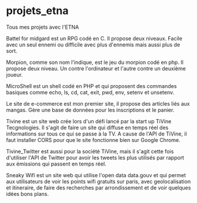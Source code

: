 # projets_etna
Tous mes projets avec l'ETNA

Battel for midgard est un RPG codé en C. Il propose deux niveaux. Facile avec un seul ennemi ou difficile avec plus d'ennemis mais aussi plus de sort.

Morpion, comme son nom l'indique, est le jeu du morpion codé en php. Il propose deux niveau. Un contre l'ordinateur et l'autre contre un deuxième joueur.

MicroShell est un shell codé en PHP et qui proposent des commandes basiques comme echo, ls, cd, cat, exit, pwd, env, setenv et unsetenv.

Le site de e-commerce est mon premier site, il propose des articles liés aux mangas. Gère une base de données pour les inscriptions et le panier.

Tivine est un site web crée lors d'un défi lancé par la start up TiVine Tecgnologies. Il s'agit de faire un site qui diffuse en temps réel des informations sur tous ce qui se passe  à la TV. A cause de l'API de TiVine, il faut installer CORS pour que le site fonctionne bien sur Google Chrome.

Tivine_Twitter est aussi pour la société TiVine, mais il s'agit cette fois d'utiliser l'API de Twitter pour avoir les tweets les plus utilisés par rapport aux émissions qui passent en temps réel.

Sneaky Wifi est un site web qui utilise l'open data data.gouv et qui permet aux utilisateurs de voir les points wifi gratuits sur paris, avec geolocalisation et itineraire, de faire des recherches par arrondissement et de voir quelques idées bons plans.
